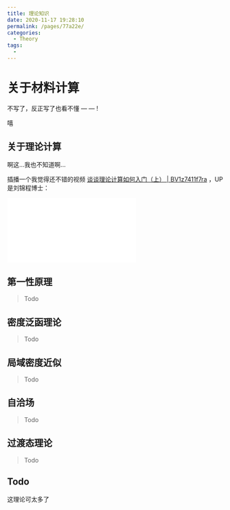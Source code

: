 ```yaml
---
title: 理论知识
date: 2020-11-17 19:28:10
permalink: /pages/77a22e/
categories: 
  - Theory
tags: 
  - 
---
```


# 关于材料计算


不写了，反正写了也看不懂 — — ! 

嘻


## 关于理论计算

啊这...我也不知道啊...

插播一个我觉得还不错的视频 [谈谈理论计算如何入门（上） | BV1z7411f7ra](https://www.bilibili.com/video/BV1z7411f7ra) ，UP是刘锦程博士：

<div class="btv" id="btv">
    <iframe src="//player.bilibili.com/player.html?aid=96602788&bvid=BV1z7411f7ra&cid=164912463&page=1" scrolling="no" border="0" frameborder="no" framespacing="0" allowfullscreen="true"> 		</iframe>
</div>


## 第一性原理

> Todo

## 密度泛函理论

> Todo

## 局域密度近似

> Todo

## 自洽场

> Todo

## 过渡态理论

> Todo

## Todo

这理论可太多了